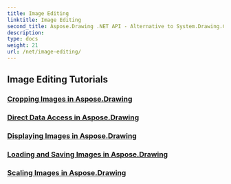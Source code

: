 ```yaml
---
title: Image Editing
linktitle: Image Editing
second_title: Aspose.Drawing .NET API - Alternative to System.Drawing.Common
description: 
type: docs
weight: 21
url: /net/image-editing/
---
```


## Image Editing Tutorials
### [Cropping Images in Aspose.Drawing](./cropping/)
### [Direct Data Access in Aspose.Drawing](./direct-data-access/)
### [Displaying Images in Aspose.Drawing](./display/)
### [Loading and Saving Images in Aspose.Drawing](./load-save/)
### [Scaling Images in Aspose.Drawing](./scale/)